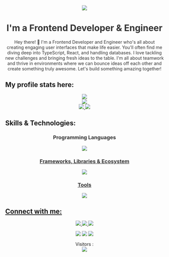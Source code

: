 <!-- Header
<p align="center">
  <img src="assets/Bottom_up.svg">
</p>
 -->
 
<!-- GitHub Profile -->
<div align="center">
  <h1>
    <a href="https://github.com/Titus210/Titus210">
      <img src="https://readme-typing-svg.herokuapp.com?font=Fira+Code&weight=500&size=40&pause=1000&color=blue&center=true&vCenter=true&width=435&height=70&lines=Hello%2C+I'm+Titus%F0%9F%91%8B">
    </a>
  </h1>
</div>




<!-- Bio -->
<div align="center">
  <h1 style="color: #333;">I'm a Frontend Developer & Engineer</h1>
</div>

<div align="center">
  <p style="color: #333;">
Hey there! 👋 I'm a Frontend Developer and Engineer who's all about creating engaging user interfaces that make life easier. You'll often find me diving deep into TypeScript, React, and handling databases. I love tackling new challenges and bringing fresh ideas to the table. I'm all about teamwork and thrive in environments where we can bounce ideas off each other and create something truly awesome. Let's build something amazing together!
  </p>
</div>

<!-- Profile Stats -->
## My profile stats here:

<div align="center">
  <a href="https://github.com/Titus210">
    <img src="http://github-profile-summary-cards.vercel.app/api/cards/profile-details?username=Titus210&theme=slateorange" />
  </a>
</div>


<div align="center">
  <a href="https://github.com/Titus210">
    <img src="https://github-readme-streak-stats.herokuapp.com?user=Titus210&theme=rising-sun&hide_border=true&exclude_days=Sun" />
  </a>
</div>

<div align="center">
  <a href="https://github.com/Titus210">
    <img src="http://github-profile-summary-cards.vercel.app/api/cards/stats?username=Titus210&theme=slateorange" />
    <img src="http://github-profile-summary-cards.vercel.app/api/cards/most-commit-language?username=Titus210&theme=slateorange" />
  </a>
</div>

<!-- Skills & Technologies -->
## Skills & Technologies:


<div align="center">
  <h3 style="color: #333;">Programming Languages</h3>
  <p align="center">
    <a href="https://github.com/Titus210?tab=repositories">
      <img src="https://skillicons.dev/icons?i=c,cpp,java,py,css,html,js,ts,r" />
      <br/>
  </p>

  <h3 style="color: #333;">Frameworks, Libraries & Ecosystem</h3>
  <p align="center">
    <a href="https://github.com/Titus210?tab=repositories">
      <img src="https://skillicons.dev/icons?i=nodejs,tailwind,bootstrap,react,redux,svelte,angular,nextjs,graphql,flask,django,express," />
      <br/>
  </p>

  <h3 style="color: #333;">Tools</h3>
  <p align="center">
    <a href="https://github.com/Titus210?tab=repositories">
      <img src="https://skillicons.dev/icons?i=postman,npm,jest,vite,cypress" />
      <br/>
  </p>
</div>

<!-- Connect with me -->
## Connect with me:

<p align="center">
  <a href="https://twitter.com/Titus210">
    <img src="https://skillicons.dev/icons?i=twitter" />
  </a>
  <a href="https://stackoverflow.com/users/18105834/tittoh">
    <img src="https://skillicons.dev/icons?i=stackoverflow" />
  </a>
  <a href="https://www.instagram.com/tittoh_code">
    <img src="https://skillicons.dev/icons?i=instagram" />
  </a>
</p>


<div align="center">
  <p align="center">
    <a href="https://www.linkedin.com/in/titus-kiplagat-5146ba210/" target="_blank"><img src="https://img.shields.io/badge/-LinkedIn-%230077B5?style=for-the-badge&logo=linkedin&logoColor=white" target="_blank"></a> 
    <a href="mailto:titokiplagat50@gmail.com"><img src="https://img.shields.io/badge/-Gmail-%23333?style=for-the-badge&logo=gmail&logoColor=red" target="_blank"  margin ="12"></a> 
    <a href="https://instagram.com/_tittoh_code" target="_blank"><img src="https://img.shields.io/badge/-Instagram-%23E4405F?style=for-the-badge&logo=instagram&logoColor=white" target="_blank"></a>
  </p>
</div>


<!-- Visitor Counter -->
<p align="center"> 
  Visitors :<br>
  <img src="https://profile-counter.glitch.me/Titus210-dev/count.svg" />
</p>

